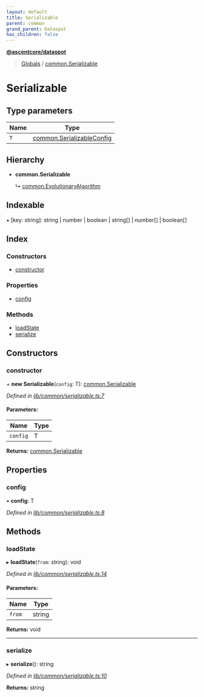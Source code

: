 ```yaml
---
layout: default
title: Serializable
parent: common
grand_parent: Dataspot
has_children: false
---
```


**[@ascentcore/dataspot](../README.md)**

> [Globals](../globals.md) / [common.Serializable](common_serializable)

# Serializable

## Type parameters

Name | Type |
------ | ------ |
`T` | [common.SerializableConfig](common_serializableconfig) |

## Hierarchy

* **common.Serializable**

  ↳ [common.EvolutionaryAlgorithm](common_evolutionaryalgorithm)

## Indexable

▪ [key: string]: string \| number \| boolean \| string[] \| number[] \| boolean[]

## Index

### Constructors

* [constructor](common_serializable#constructor)

### Properties

* [config](common_serializable#config)

### Methods

* [loadState](common_serializable#loadstate)
* [serialize](common_serializable#serialize)

## Constructors

### constructor

\+ **new Serializable**(`config`: T): [common.Serializable](common_serializable)

*Defined in [lib/common/serializable.ts:7](https://github.com/ascentcore/dataspot/blob/0dd3d5b/lib/common/serializable.ts#L7)*

#### Parameters:

Name | Type |
------ | ------ |
`config` | T |

**Returns:** [common.Serializable](common_serializable)

## Properties

### config

•  **config**: T

*Defined in [lib/common/serializable.ts:8](https://github.com/ascentcore/dataspot/blob/0dd3d5b/lib/common/serializable.ts#L8)*

## Methods

### loadState

▸ **loadState**(`from`: string): void

*Defined in [lib/common/serializable.ts:14](https://github.com/ascentcore/dataspot/blob/0dd3d5b/lib/common/serializable.ts#L14)*

#### Parameters:

Name | Type |
------ | ------ |
`from` | string |

**Returns:** void

___

### serialize

▸ **serialize**(): string

*Defined in [lib/common/serializable.ts:10](https://github.com/ascentcore/dataspot/blob/0dd3d5b/lib/common/serializable.ts#L10)*

**Returns:** string
